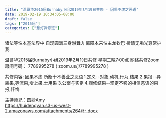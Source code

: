 ```yaml
---
title: "温哥华2015届Burnaby小组2019年2月19日共修 - 因果不虚之恶语"
date: 2019-02-19 10:34:05-08:00
draft: false
tags: ["2015届"]
categories: ["慧灯禅修班"]
---
```

诸法等性本基法界中 自现圆满三身游舞力
离障本来怙主龙钦巴 祈请无垢光尊常护我

温哥华2015届Burnaby小组2019年2月19日共修
星期二晚7:00点
网络共修Zoom房间号码： 7789995278 ( zoom.us/j/7789995278 )

共修内容:
因果不虚 所断十不善业之恶语
1.定义--对象,动机,行为,结果
2.果报--异熟果,等流果,增上果,士用果
3.公案与实例
4.观修结果--坚定不移的相信恶语的果报;忏悔

主持师兄：圆妙Amy  
https://huidengvan.s3-us-west-2.amazonaws.com/attachments/264/5-.docx

